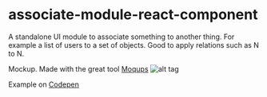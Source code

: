# associate-module-react-component
A standalone UI module to associate something to another thing. For example a list of users to a set of objects. Good to apply relations such as N to N.


Mockup. Made with the great tool [Moqups](https://moqups.com/)
![alt tag](https://cloud.githubusercontent.com/assets/2073557/12620976/46145e20-c4fd-11e5-9090-9375370f9d6c.png)


Example on [Codepen](http://codepen.io/cassioscabral/pen/XXqXRZ)
